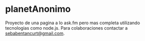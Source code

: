 planetAnonimo
=============
Proyecto de una pagina a lo ask.fm pero mas completa utilizando tecnologias como node.js. 
Para colaboraciones contactar a sebabentancurt@gmail.com.
